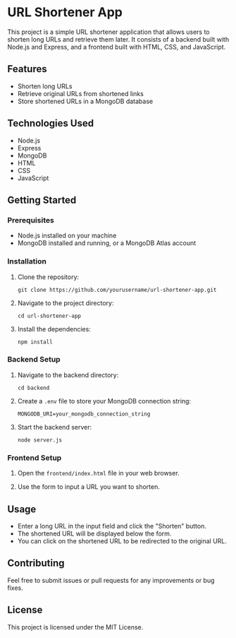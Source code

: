 # URL Shortener App

This project is a simple URL shortener application that allows users to shorten long URLs and retrieve them later. It consists of a backend built with Node.js and Express, and a frontend built with HTML, CSS, and JavaScript.

## Features

- Shorten long URLs
- Retrieve original URLs from shortened links
- Store shortened URLs in a MongoDB database

## Technologies Used

- Node.js
- Express
- MongoDB
- HTML
- CSS
- JavaScript

## Getting Started

### Prerequisites

- Node.js installed on your machine
- MongoDB installed and running, or a MongoDB Atlas account

### Installation

1. Clone the repository:

   ```
   git clone https://github.com/yourusername/url-shortener-app.git
   ```

2. Navigate to the project directory:

   ```
   cd url-shortener-app
   ```

3. Install the dependencies:

   ```
   npm install
   ```

### Backend Setup

1. Navigate to the backend directory:

   ```
   cd backend
   ```

2. Create a `.env` file to store your MongoDB connection string:

   ```
   MONGODB_URI=your_mongodb_connection_string
   ```

3. Start the backend server:

   ```
   node server.js
   ```

### Frontend Setup

1. Open the `frontend/index.html` file in your web browser.

2. Use the form to input a URL you want to shorten.

## Usage

- Enter a long URL in the input field and click the "Shorten" button.
- The shortened URL will be displayed below the form.
- You can click on the shortened URL to be redirected to the original URL.

## Contributing

Feel free to submit issues or pull requests for any improvements or bug fixes.

## License

This project is licensed under the MIT License.